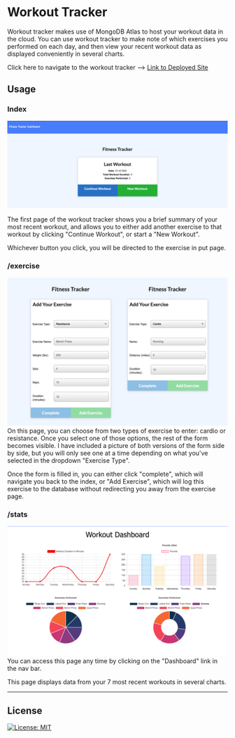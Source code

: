 # Workout Tracker

Workout tracker makes use of MongoDB Atlas to host your workout data in the cloud. You can use workout tracker to make note of which exercises you performed on each day, and then view your recent workout data as displayed conveniently in several charts.

Click here to navigate to the workout tracker --> [Link to Deployed Site](https://spacialfray-workout-tracker.herokuapp.com/)

## Usage

### Index

![Index Page](./readme-images/index_ss.png)

The first page of the workout tracker shows you a brief summary of your most recent workout, and allows you to either add another exercise to that workout by clicking "Continue Workout", or start a "New Workout".

Whichever button you click, you will be directed to the exercise in put page.

### /exercise

![Exercise entry page](./readme-images/exercise_ss.png)
On this page, you can choose from two types of exercise to enter: cardio or resistance. Once you select one of those options, the rest of the form becomes visible. I have included a picture of both versions of the form side by side, but you will only see one at a time depending on what you've selected in the dropdown "Exercise Type".

Once the form is filled in, you can either click "complete", which will navigate you back to the index, or "Add Exercise", which will log this exercise to the database without redirecting you away from the exercise page.

### /stats

![Dashboard page](./readme-images/stats_ss.png)
You can access this page any time by clicking on the "Dashboard" link in the nav bar.

This page displays data from your 7 most recent workouts in several charts.

---

## License

[![License: MIT](https://img.shields.io/badge/License-MIT-yellow.svg)](https://opensource.org/licenses/MIT)
